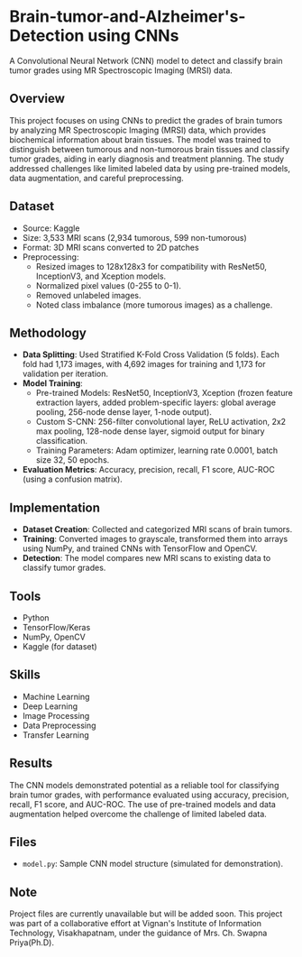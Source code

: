 # Brain-tumor-and-Alzheimer's-Detection using CNNs

A Convolutional Neural Network (CNN) model to detect and classify brain tumor grades using MR Spectroscopic Imaging (MRSI) data.

## Overview
This project focuses on using CNNs to predict the grades of brain tumors by analyzing MR Spectroscopic Imaging (MRSI) data, which provides biochemical information about brain tissues. The model was trained to distinguish between tumorous and non-tumorous brain tissues and classify tumor grades, aiding in early diagnosis and treatment planning. The study addressed challenges like limited labeled data by using pre-trained models, data augmentation, and careful preprocessing.

## Dataset
- Source: Kaggle  
- Size: 3,533 MRI scans (2,934 tumorous, 599 non-tumorous)  
- Format: 3D MRI scans converted to 2D patches  
- Preprocessing:  
  - Resized images to 128x128x3 for compatibility with ResNet50, InceptionV3, and Xception models.  
  - Normalized pixel values (0-255 to 0-1).  
  - Removed unlabeled images.  
  - Noted class imbalance (more tumorous images) as a challenge.

## Methodology
- **Data Splitting**: Used Stratified K-Fold Cross Validation (5 folds). Each fold had 1,173 images, with 4,692 images for training and 1,173 for validation per iteration.  
- **Model Training**:  
  - Pre-trained Models: ResNet50, InceptionV3, Xception (frozen feature extraction layers, added problem-specific layers: global average pooling, 256-node dense layer, 1-node output).  
  - Custom S-CNN: 256-filter convolutional layer, ReLU activation, 2x2 max pooling, 128-node dense layer, sigmoid output for binary classification.  
  - Training Parameters: Adam optimizer, learning rate 0.0001, batch size 32, 50 epochs.  
- **Evaluation Metrics**: Accuracy, precision, recall, F1 score, AUC-ROC (using a confusion matrix).

## Implementation
- **Dataset Creation**: Collected and categorized MRI scans of brain tumors.  
- **Training**: Converted images to grayscale, transformed them into arrays using NumPy, and trained CNNs with TensorFlow and OpenCV.  
- **Detection**: The model compares new MRI scans to existing data to classify tumor grades.

## Tools
- Python  
- TensorFlow/Keras  
- NumPy, OpenCV  
- Kaggle (for dataset)

## Skills
- Machine Learning  
- Deep Learning  
- Image Processing  
- Data Preprocessing  
- Transfer Learning

## Results
The CNN models demonstrated potential as a reliable tool for classifying brain tumor grades, with performance evaluated using accuracy, precision, recall, F1 score, and AUC-ROC. The use of pre-trained models and data augmentation helped overcome the challenge of limited labeled data.

## Files
- `model.py`: Sample CNN model structure (simulated for demonstration).

## Note
Project files are currently unavailable but will be added soon. This project was part of a collaborative effort at Vignan's Institute of Information Technology, Visakhapatnam, under the guidance of Mrs. Ch. Swapna Priya(Ph.D).
